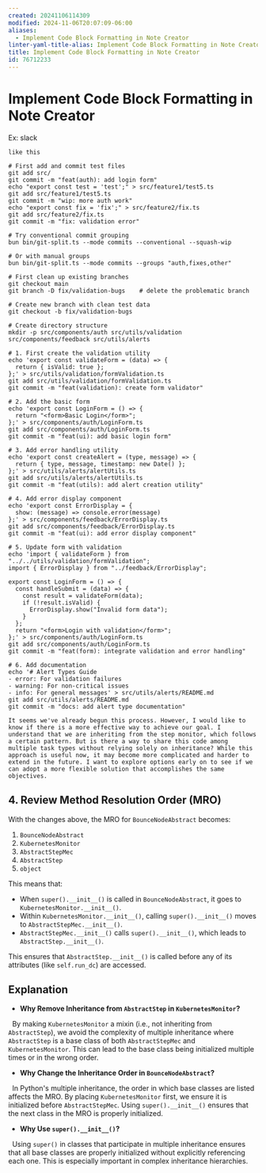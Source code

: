 ```yaml
---
created: 20241106114309
modified: 2024-11-06T20:07:09-06:00
aliases:
  - Implement Code Block Formatting in Note Creator
linter-yaml-title-alias: Implement Code Block Formatting in Note Creator
title: Implement Code Block Formatting in Note Creator
id: 76712233
---
```


# Implement Code Block Formatting in Note Creator

Ex: slack

```
like this
```



```
# First add and commit test files
git add src/
git commit -m "feat(auth): add login form"
echo "export const test = 'test';" > src/feature1/test5.ts
git add src/feature1/test5.ts
git commit -m "wip: more auth work"
echo "export const fix = 'fix';" > src/feature2/fix.ts
git add src/feature2/fix.ts
git commit -m "fix: validation error"

# Try conventional commit grouping
bun bin/git-split.ts --mode commits --conventional --squash-wip

# Or with manual groups
bun bin/git-split.ts --mode commits --groups "auth,fixes,other"
```


```
# First clean up existing branches
git checkout main
git branch -D fix/validation-bugs    # delete the problematic branch

# Create new branch with clean test data
git checkout -b fix/validation-bugs

# Create directory structure
mkdir -p src/components/auth src/utils/validation src/components/feedback src/utils/alerts

# 1. First create the validation utility
echo 'export const validateForm = (data) => {
  return { isValid: true };
};' > src/utils/validation/formValidation.ts
git add src/utils/validation/formValidation.ts
git commit -m "feat(validation): create form validator"

# 2. Add the basic form
echo 'export const LoginForm = () => {
  return "<form>Basic Login</form>";
};' > src/components/auth/LoginForm.ts
git add src/components/auth/LoginForm.ts
git commit -m "feat(ui): add basic login form"

# 3. Add error handling utility
echo 'export const createAlert = (type, message) => {
  return { type, message, timestamp: new Date() };
};' > src/utils/alerts/alertUtils.ts
git add src/utils/alerts/alertUtils.ts
git commit -m "feat(utils): add alert creation utility"

# 4. Add error display component
echo 'export const ErrorDisplay = {
  show: (message) => console.error(message)
};' > src/components/feedback/ErrorDisplay.ts
git add src/components/feedback/ErrorDisplay.ts
git commit -m "feat(ui): add error display component"

# 5. Update form with validation
echo 'import { validateForm } from "../../utils/validation/formValidation";
import { ErrorDisplay } from "../feedback/ErrorDisplay";

export const LoginForm = () => {
  const handleSubmit = (data) => {
    const result = validateForm(data);
    if (!result.isValid) {
      ErrorDisplay.show("Invalid form data");
    }
  };
  return "<form>Login with validation</form>";
};' > src/components/auth/LoginForm.ts
git add src/components/auth/LoginForm.ts
git commit -m "feat(form): integrate validation and error handling"

# 6. Add documentation
echo '# Alert Types Guide
- error: For validation failures
- warning: For non-critical issues
- info: For general messages' > src/utils/alerts/README.md
git add src/utils/alerts/README.md
git commit -m "docs: add alert type documentation"
```



```
It seems we've already begun this process. However, I would like to know if there is a more effective way to achieve our goal. I understand that we are inheriting from the step monitor, which follows a certain pattern. But is there a way to share this code among multiple task types without relying solely on inheritance? While this approach is useful now, it may become more complicated and harder to extend in the future. I want to explore options early on to see if we can adopt a more flexible solution that accomplishes the same objectives.
```




## 4. Review Method Resolution Order (MRO)

  

With the changes above, the MRO for `BounceNodeAbstract` becomes:

  

1. `BounceNodeAbstract`
2. `KubernetesMonitor`
3. `AbstractStepMec`
4. `AbstractStep`
5. `object`

  

This means that:

  

- When `super().__init__()` is called in `BounceNodeAbstract`, it goes to `KubernetesMonitor.__init__()`.
- Within `KubernetesMonitor.__init__()`, calling `super().__init__()` moves to `AbstractStepMec.__init__()`.
- `AbstractStepMec.__init__()` calls `super().__init__()`, which leads to `AbstractStep.__init__()`.

  

This ensures that `AbstractStep.__init__()` is called before any of its attributes (like `self.run_dc`) are accessed.



## Explanation

  

- **Why Remove Inheritance from `AbstractStep` in `KubernetesMonitor`?**

  

  By making `KubernetesMonitor` a mixin (i.e., not inheriting from `AbstractStep`), we avoid the complexity of multiple inheritance where `AbstractStep` is a base class of both `AbstractStepMec` and `KubernetesMonitor`. This can lead to the base class being initialized multiple times or in the wrong order.

  

- **Why Change the Inheritance Order in `BounceNodeAbstract`?**

  

  In Python's multiple inheritance, the order in which base classes are listed affects the MRO. By placing `KubernetesMonitor` first, we ensure it is initialized before `AbstractStepMec`. Using `super().__init__()` ensures that the next class in the MRO is properly initialized.

  

- **Why Use `super().__init__()`?**

  

  Using `super()` in classes that participate in multiple inheritance ensures that all base classes are properly initialized without explicitly referencing each one. This is especially important in complex inheritance hierarchies.
